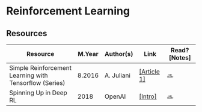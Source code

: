 # Reinforcement Learning

## Resources
Resource | M.Year | Author(s) | Link | Read? [Notes]
--- | --- | --- | --- | ---
Simple Reinforcement Learning with Tensorflow (Series) | 8.2016 | A. Juliani | [[Article 1]](https://medium.com/emergent-future/simple-reinforcement-learning-with-tensorflow-part-0-q-learning-with-tables-and-neural-networks-d195264329d0) | 🔜
Spinning Up in Deep RL | 2018 | OpenAI | [[Intro]](https://spinningup.openai.com/en/latest/user/introduction.html#) | 🔜
